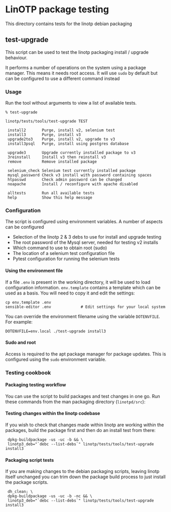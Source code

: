 # LinOTP package testing

This directory contains tests for the linotp debian packaging

## test-upgrade

This script can be used to test the linotp packaging install / upgrade
behaviour.

It performs a number of operations on the system using a package
manager. This means it needs root access. It will use `sudo` by
default but can be configured to use a different command instead

### Usage

Run the tool without arguments to view a list of available tests.

```shell
% test-upgrade

linotp/tests/tools/test-upgrade TEST

 install2       Purge, install v2, selenium test
 install3       Purge, install v3
 upgrade2to3    Purge, install v2, upgrade to v3
 install3psql   Purge, install using postgres database

 upgrade3       Upgrade currently installed package to v3
 3reinstall     Install v3 then reinstall v3
 remove         Remove installed package

 selenium_check Selenium test currently installed package
 mysql_password Check v3 install with password containing spaces
 htpasswd       Check admin password can be changed
 noapache       Install / reconfigure with apache disabled

 alltests       Run all available tests
 help           Show this help message

```

### Configuration

The script is configured using environment variables. A number of
aspects can be configured

* Selection of the linotp 2 & 3 debs to use for install and upgrade
  testing
* The root password of the Mysql server, needed for testing v2 installs
* Which command to use to obtain root (sudo)
* The location of a selenium test configuration file
* Pytest configuration for running the selenium tests

#### Using the environment file

If a file `.env` is present in the working directory, it will be used
to load configuration information. `env.template` contains a template
which can be used as a basis. You will need to copy it and edit the settings:

```shell
cp env.template .env
sensible-editor .env             # Edit settings for your local system
```

You can override the environment filename using the variable `DOTENVFILE`.
For example:

```shell
DOTENVFILE=env.local ./test-upgrade install3
```

#### Sudo and root

Access is required to the apt package manager for package updates. This is
configured using the `sudo` environment variable.

### Testing cookbook

#### Packaging testing workflow

You can use the script to build packages and test changes in one go. Run
these commands from the man packaging directory (`linotpd/src`):

#### Testing changes within the linotp codebase

If you wish to check that changes made within linotp are working within the
packages, build the package first and then do an install test from there:

```shell
 dpkg-buildpackage -us -uc -b && \
 linotp3_deb="`debc --list-debs`" linotp/tests/tools/test-upgrade install3
```

#### Packaging script tests

If you are making changes to the debian packaging scripts, leaving linotp
itself unchanged you can trim down the package build process to just install
the package scripts.

```shell
 dh_clean; \
 dpkg-buildpackage -us -uc -b -nc && \
 linotp3_deb="`debc --list-debs`" linotp/tests/tools/test-upgrade install3
```
